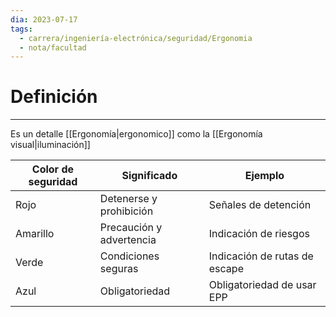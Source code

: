 ```yaml
---
dia: 2023-07-17
tags:
  - carrera/ingeniería-electrónica/seguridad/Ergonomia
  - nota/facultad
---
```

# Definición
---
Es un detalle [[Ergonomía|ergonomico]] como la [[Ergonomía visual|iluminación]]

| Color de seguridad | Significado              | Ejemplo                       |
| ------------------ | ------------------------ | ----------------------------- |
| Rojo               | Detenerse y prohibición  | Señales de detención          |
| Amarillo           | Precaución y advertencia | Indicación de riesgos         |
| Verde              | Condiciones seguras      | Indicación de rutas de escape |
| Azul               | Obligatoriedad           | Obligatoriedad de usar EPP    |
